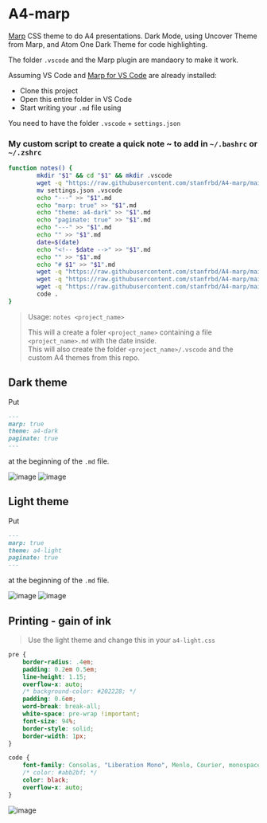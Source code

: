 # A4-marp

[Marp](https://marp.app/) CSS theme to do A4 presentations. Dark Mode, using Uncover Theme from Marp, and Atom One Dark Theme for code highlighting. 

The folder `.vscode` and the Marp plugin are mandaory to make it work.

Assuming VS Code and [Marp for VS Code](https://github.com/marp-team/marp-vscode) are already installed:

- Clone this project
- Open this entire folder in VS Code
- Start writing your `.md` file using

You need to have the folder `.vscode` + `settings.json`

### My custom script to create a quick note ~ to add in `~/.bashrc` or `~/.zshrc`

```sh
function notes() {
        mkdir "$1" && cd "$1" && mkdir .vscode
        wget -q "https://raw.githubusercontent.com/stanfrbd/A4-marp/main/.vscode/settings.json"
        mv settings.json .vscode
        echo "---" >> "$1".md
        echo "marp: true" >> "$1".md
        echo "theme: a4-dark" >> "$1".md
        echo "paginate: true" >> "$1".md
        echo "---" >> "$1".md
        echo "" >> "$1".md
        date=$(date)
        echo "<!-- $date -->" >> "$1".md
        echo "" >> "$1".md
        echo "# $1" >> "$1".md
        wget -q "https://raw.githubusercontent.com/stanfrbd/A4-marp/main/a4-light.css"
        wget -q "https://raw.githubusercontent.com/stanfrbd/A4-marp/main/a4-dark.css"
        wget -q "https://raw.githubusercontent.com/stanfrbd/A4-marp/main/atom-one-dark.css"
        code .
}
```
> Usage: `notes <project_name>`
> 
> This will a create a foler `<project_name>` containing a file `<project_name>.md` with the date inside. \
> This will also create the folder `<project_name>/.vscode` and the custom A4 themes from this repo.

## Dark theme

Put

```markdown
---
marp: true
theme: a4-dark
paginate: true
---
```

at the beginning of the `.md` file.

![image](https://user-images.githubusercontent.com/44167150/122885011-f82c0680-d33e-11eb-906d-a491db84a852.png)
![image](https://user-images.githubusercontent.com/44167150/122885154-1abe1f80-d33f-11eb-8b36-4d9f9e529c08.png)



## Light theme

Put

```markdown
---
marp: true
theme: a4-light
paginate: true
---
```

at the beginning of the `.md` file.

![image](https://user-images.githubusercontent.com/44167150/122885276-3a554800-d33f-11eb-8a3c-f89b563f4e60.png)
![image](https://user-images.githubusercontent.com/44167150/122885346-4b05be00-d33f-11eb-9e89-619c4dda125e.png)

## Printing - gain of ink

> Use the light theme and change this in your `a4-light.css`

```css
pre {
    border-radius: .4em;
    padding: 0.2em 0.5em;
    line-height: 1.15;
    overflow-x: auto;
    /* background-color: #202228; */
    padding: 0.6em;
    word-break: break-all;
    white-space: pre-wrap !important;
    font-size: 94%;
    border-style: solid;
    border-width: 1px;
}

code {
    font-family: Consolas, "Liberation Mono", Menlo, Courier, monospace;
    /* color: #abb2bf; */
    color: black;
    overflow-x: auto;
}
```

![image](https://user-images.githubusercontent.com/44167150/127450871-21ef653f-e0bc-4554-b8de-8004a11c2b1a.png)

